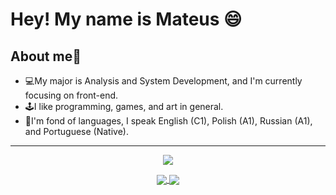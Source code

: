 # Hey! My name is Mateus 😄
## About me👾 
- 💻My major is Analysis and System Development, and I'm currently focusing on front-end.
- 🕹️I like programming, games, and art in general.
- 📖I'm fond of languages, I speak English (C1), Polish (A1), Russian (A1), and Portuguese (Native).
---
<p align="center">
<img src="https://user-images.githubusercontent.com/112340716/215418714-344753d4-df82-4946-8d9d-b9d7ad15ac45.gif"
</p>

<div align="center">
<a href="https://github.com/SmaithorZ/Dim-Sums-Language-Site">
  <img align="center" src="https://github-readme-stats.vercel.app/api/pin/?username=SmaithorZ&theme=dracula&repo=Dim-Sums-Language-Site" />
</a>
<a href="https://github.com/SmaithorZ/ping-pong-game">
  <img align="center" src="https://github-readme-stats.vercel.app/api/pin/?username=SmaithorZ&theme=dracula&repo=ping-pong-game" />
</a>
</div>
